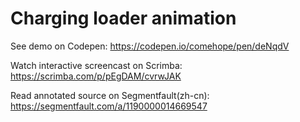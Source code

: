 # Charging loader animation

See demo on Codepen: https://codepen.io/comehope/pen/deNqdV

Watch interactive screencast on Scrimba: https://scrimba.com/p/pEgDAM/cvrwJAK

Read annotated source on Segmentfault(zh-cn): https://segmentfault.com/a/1190000014669547
